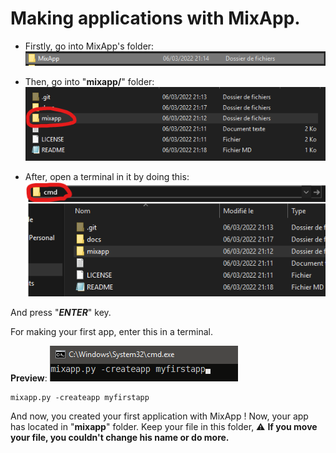 # Making applications with MixApp.

- Firstly, go into MixApp's folder:
<img src="screens/screen1.png"></img>

- Then, go into "**mixapp/**" folder:
<img src="screens/screen2.png"></img>

- After, open a terminal in it by doing this:
<img src="screens/screen3.png"></img>

And press "***ENTER***" key.

For making your first app, enter this in a terminal.

**Preview**:
<img src="screens/screen4.png"></img>

````batch
mixapp.py -createapp myfirstapp
````

And now, you created your first application with MixApp !
Now, your app has located in "**mixapp**" folder. Keep your file in this folder, 
⚠ **If you move your file, you couldn't change his name or do more.**